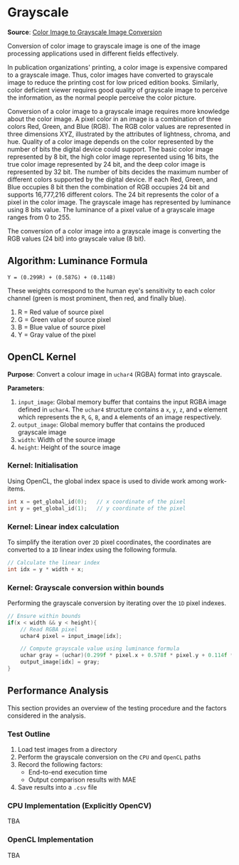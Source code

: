 # Grayscale
**Source**: [Color Image to Grayscale Image Conversion](https://ieeexplore.ieee.org/abstract/document/5445596?signout=success)

Conversion of color image to grayscale image is one of the image processing applications used in different fields effectively.

In publication organizations' printing, a color image is expensive compared to a grayscale image. Thus, color images have converted to grayscale image to reduce the printing cost for low priced edition books. Similarly, color deficient viewer requires good quality of grayscale image to perceive the information, as the normal people perceive the color picture.

Conversion of a color image to a grayscale image requires more knowledge about the color image. A pixel color in an image is a combination of three colors Red, Green, and Blue (RGB). The RGB color values are represented in three dimensions XYZ, illustrated by the attributes of lightness, chroma, and hue. Quality of a color image depends on the color represented by the number of bits the digital device could support. The basic color image represented by 8 bit, the high color image represented using 16 bits, the true color image represented by 24 bit, and the deep color image is represented by 32 bit. The number of bits decides the maximum number of different colors supported by the digital device. If each Red, Green, and Blue occupies 8 bit then the combination of RGB occupies 24 bit and supports 16,777,216 different colors. The 24 bit represents the color of a pixel in the color image. The grayscale image has represented by luminance using 8 bits value. The luminance of a pixel value of a grayscale image ranges from 0 to 255. 

The conversion of a color image into a grayscale image is converting the RGB values (24 bit) into grayscale value (8 bit).

## Algorithm: Luminance Formula
```shell
Y = (0.299R) + (0.587G) + (0.114B)
```

These weights correspond to the human eye's sensitivity to each color channel (green is most prominent, then red, and finally blue).

1. R = Red value of source pixel
2. G = Green value of source pixel
3. B = Blue value of source pixel
4. Y = Gray value of the pixel

## OpenCL Kernel
**Purpose**: Convert a colour image in `uchar4` (RGBA) format into grayscale.

**Parameters**:
1. `input_image`: Global memory buffer that contains the input RGBA image defined in `uchar4`. The `uchar4` structure contains a `x`, `y`, `z`, and `w` element which represents the `R`, `G`, `B`, and `A` elements of an image respectively.
2. `output_image`: Global memory buffer that contains the produced grayscale image
3. `width`: Width of the source image
4. `height`: Height of the source image

### Kernel: Initialisation
Using OpenCL, the global index space is used to divide work among work-items.

```c++
int x = get_global_id(0);   // x coordinate of the pixel
int y = get_global_id(1);   // y coordinate of the pixel
```
### Kernel: Linear index calculation
To simplify the iteration over `2D` pixel coordinates, the coordinates are converted to a `1D` linear index using the following formula.

```c++
// Calculate the linear index
int idx = y * width + x;
```

### Kernel: Grayscale conversion within bounds
Performing the grayscale conversion by iterating over the `1D` pixel indexes.

```c++
// Ensure within bounds
if(x < width && y < height){
    // Read RGBA pixel
    uchar4 pixel = input_image[idx];

    // Compute grayscale value using luminance formula
    uchar gray = (uchar)(0.299f * pixel.x + 0.578f * pixel.y + 0.114f * pixel.z);
    output_image[idx] = gray;
}
```

## Performance Analysis
This section provides an overview of the testing procedure and the factors considered in the analysis.

### Test Outline
1. Load test images from a directory
2. Perform the grayscale conversion on the `CPU` and `OpenCL` paths
3. Record the following factors:
    - End-to-end execution time
    - Output comparison results with MAE
4. Save results into a `.csv` file

### CPU Implementation (Explicitly OpenCV)
TBA

### OpenCL Implementation
TBA